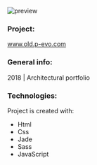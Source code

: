 ![preview](./images-view/preview.png)
### Project:
www.old.p-evo.com

### General info:
2018 | Architectural portfolio
	
### Technologies:
Project is created with:
* Html
* Css
* Jade
* Sass
* JavaScript
